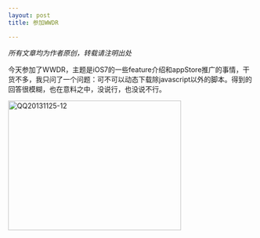 ```yaml
---
layout: post
title: 参加WWDR

---
```


<em>所有文章均为作者原创，转载请注明出处</em>

今天参加了WWDR，主题是iOS7的一些feature介绍和appStore推广的事情，干货不多，我只问了一个问题：可不可以动态下载除javascript以外的脚本。得到的回答很模糊，也在意料之中，没说行，也没说不行。

<a href="/blog/images/2013/11/QQ20131125-12.png"><img src="/blog/images/2013/11/QQ20131125-12.png" alt="QQ20131125-12" width="353" height="265" class="alignnone size-full wp-image-218" /></a>
